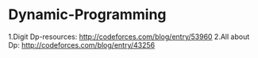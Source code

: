 # Dynamic-Programming

1.Digit Dp-resources: http://codeforces.com/blog/entry/53960
2.All about Dp: http://codeforces.com/blog/entry/43256
